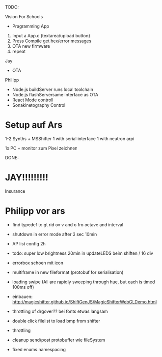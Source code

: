 TODO:


Vision For Schools

* Pragramming App
1) Input a App.c (textarea/upload button}
2) Press Compile get hex/error messages
3) OTA new firmware
4) repeat

Jay
* OTA

Philipp
* Node.js buildServer runs local toolchain
* Node.js flashServersame interface as OTA
* React Mode controll
* Sonakinetography Control


Setup auf Ars
=============
1-2 Synths + MSShifter
1 with serial interface
1 with neutron arpi

 1x PC + monitor zum Pixel zeichnen



DONE:


JAY!!!!!!!!!
============
Insurance


Philipp vor ars
===============
* find typedef to gt rid ov v and o fro octave and interval
* shutdown in error mode after 3 sec 10min
* AP list config 2h
* todo: super low brightness 20min in updateLEDS beim shiften / 16 div
* errorbox schoen mit icon
* multiframe in new fileformat (protobuf for serialisation)
* loading swipe (All are rapidly sweeping through hue, but each is timed 100ms off)
* einbauen: http://magicshifter.github.io/ShiftGenJS/MagicShifterWebGLDemo.html


* throttling of drgover?? bei fonts etwas langsam
* double click filelist to load bmp from shifter
* throttling
* cleanup send/post protobuffer wie fileSystem
* fixed enums namespacing
